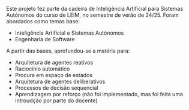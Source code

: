 Este projeto fez parte da cadeira de Inteligência Artificial para Sistemas Autónomos do curso de LEIM, no semestre de verão de 24/25.
Foram abordados como temas base:

- Inteligência Artificial e Sistemas Autónomos
- Engenharia de Software

A partir das bases, aprofundou-se a matéria para:
- Arquitetura de agentes reativos
- Raciocínio automático
- Procura em espaço de estados
- Arquitetura de agentes deliberativos
- Processos de decisão sequencial
- Aprendizagem por reforço (não foi implementado, mas foi feita uma introudção por parte do docente)
